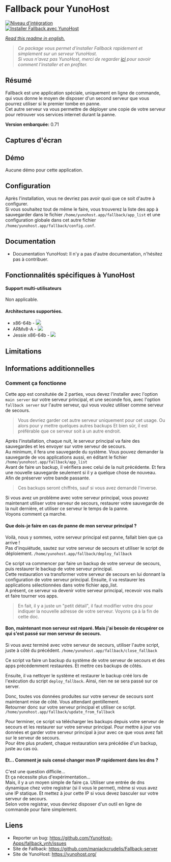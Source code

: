 # Fallback pour YunoHost

[![Niveau d'intégration](https://dash.yunohost.org/integration/fallback.svg)](https://dash.yunohost.org/appci/app/fallback)  
[![Installer Fallback avec YunoHost](https://install-app.yunohost.org/install-with-yunohost.png)](https://install-app.yunohost.org/?app=fallback)

*[Read this readme in english.](./README.md)*

> *Ce package vous permet d'installer Fallback rapidement et simplement sur un serveur YunoHost.  
Si vous n'avez pas YunoHost, merci de regarder [ici](https://yunohost.org/#/install_fr) pour savoir comment l'installer et en profiter.*

## Résumé
Fallback est une application spéciale, uniquement en ligne de commande, qui vous donne le moyen de disposer d'un second serveur que vous pourrez utiliser si le premier tombe en panne.  
Cet autre serveur va vous permettre de déployer une copie de votre serveur pour retrouver vos services internet durant la panne.

**Version embarquée:** 0.71

## Captures d'écran

## Démo

Aucune démo pour cette application.

## Configuration

Après l'installation, vous ne devriez pas avoir quoi que ce soit d'autre à configurer.  
Si vous souhaitez tout de même le faire, vous trouverez la liste des app à sauvegarder dans le fichier `/home/yunohost.app/fallback/app_list` et une configuration globale dans cet autre fichier `/home/yunohost.app/fallback/config.conf`.

## Documentation

 * Documentation YunoHost: Il n'y a pas d'autre documentation, n'hésitez pas à contribuer.

## Fonctionnalités spécifiques à YunoHost

#### Support multi-utilisateurs

Non applicable.

#### Architectures supportées.

* x86-64b - ![](https://ci-apps.yunohost.org/ci/logs/fallback%20%28Community%29.svg)
* ARMv8-A - ![](https://ci-apps-arm.yunohost.org/ci/logs/fallback%20%28Community%29.svg)
* Jessie x86-64b - ![](https://ci-stretch.nohost.me/ci/logs/fallback%20%28Community%29.svg)

## Limitations

## Informations additionnelles

### Comment ça fonctionne

Cette app est consitutée de 2 parties, vous devez l'installer avec l'option `main server` sur votre serveur principal, et une seconde fois, avec l'option `fallback server` sur l'autre serveur, qui vous voulez utiliser comme serveur de secours.
> Vous devriez garder cet autre serveur uniquement pour cet usage. Ou alors pour y mettre quelques autres backups Et bien sûr, il est préférable que ce serveur soit à un autre endroit.

Après l'installation, chaque nuit, le serveur principal va faire des sauvegardes et les envoyer sur votre serveur de secours.  
Au minimum, il fera une sauvegarde du système. Vous pouvez demander la sauvegarde de vos applications aussi, en éditant le fichier `/home/yunohost.app/fallback/app_list`  
Avant de faire un backup, il vérifiera avec celui de la nuit précédente. Et fera une nouvelle sauvegarde seulement si il y a quelque chose de nouveau. Afin de préserver votre bande passante.
> Ces backups seront chiffrés, sauf si vous avez demandé l'inverse.

Si vous avez un problème avec votre serveur principal, vous pouvez maintenant utiliser votre serveur de secours, restaurer votre sauvegarde de la nuit dernière, et utiliser ce serveur le temps de la panne.  
Voyons comment ça marche.

#### Que dois-je faire en cas de panne de mon serveur principal ?

Voilà, nous y sommes, votre serveur principal est panne, fallait bien que ça arrive !  
Pas d'inquiétude, sautez sur votre serveur de secours et utiliser le script de déploiement.
`/home/yunohost.app/fallback/deploy_fallback`

Ce script va commencer par faire un backup de votre serveur de secours, puis restaurer le backup de votre serveur principal.  
Cette restauration va transformer votre serveur de secours en lui donnant la configuration de votre serveur principal. Ensuite, il va restaurer les applications sélectionnées dans votre fichier app_list.  
A présent, ce serveur va devenir votre serveur principal, recevoir vos mails et faire tourner vos apps.
> En fait, il y a juste un "petit détail", il faut modifier votre dns pour indiquer la nouvelle adresse de votre serveur. Voyons ça à la fin de cette doc.

#### Bon, maintenant mon serveur est réparé. Mais j'ai besoin de récupérer ce qui s'est passé sur mon serveur de secours.

Si vous avez terminé avec votre serveur de secours, utiliser l'autre script, juste à côté du précédent.
`/home/yunohost.app/fallback/close_fallback`

Ce script va faire un backup du système de votre serveur de secours et des apps précédemment restaurées. Et mettre ces backups de côtés.  

Ensuite, il va nettoyer le système et restaurer le backup créé lors de l'exécution du script `deploy_fallback`. Ainsi, rien ne se sera passé sur ce server.

Donc, toutes vos données produites sur votre serveur de secours sont maintenant mise de côté. Vous attendant gentillement.  
Retourner donc sur votre serveur principal et utiliser ce script.  
`/home/yunohost.app/fallback/update_from_fallback`

Pour terminer, ce script va télécharger les backups depuis votre serveur de secours et les restaurer sur votre serveur principal. Pour mettre à jour vos données et garder votre serveur principal à jour avec ce que vous avez fait sur le serveur de secours.  
Pour être plus prudent, chaque restauration sera précédée d'un backup, juste au cas où.

#### Et... Comment je suis censé changer mon IP rapidement dans les dns ?

C'est une question difficile...  
Et ça nécessite plus d'expérimentation...  
Mais, il y a un moyen simple de faire ça. Utiliser une entrée de dns dynamique chez votre registrar (si il vous le permet), même si vous avez une IP statique. Et mettez à jour cette IP si vous devez basculer sur votre serveur de secours.  
Selon votre registrar, vous devriez disposer d'un outil en ligne de commande pour faire simplement.

## Liens

 * Reporter un bug: https://github.com/YunoHost-Apps/fallback_ynh/issues
 * Site de Fallback: https://github.com/maniackcrudelis/Fallback-server
 * Site de YunoHost: https://yunohost.org/
